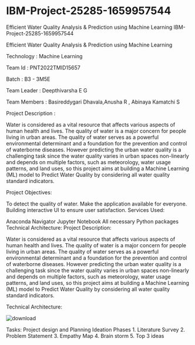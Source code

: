 # IBM-Project-25285-1659957544
Efficient Water Quality Analysis &amp; Prediction using Machine Learning
IBM-Project-25285-1659957544

Efficient Water Quality Analysis & Prediction using Machine Learning

Technology : Machine Learning

Team Id : PNT2022TMID15657

Batch : B3 - 3M5E

Team Leader : Deepthivarsha E G

Team Members : Basireddygari Dhavala,Anusha R , Abinaya Kamatchi S

Project Description :

Water is considered as a vital resource that affects various aspects of human health and lives. The quality of water is a major concern for people living in urban areas. The quality of water serves as a powerful environmental determinant and a foundation for the prevention and control of waterborne diseases. However predicting the urban water quality is a challenging task since the water quality varies in urban spaces non-linearly and depends on multiple factors, such as meteorology, water usage patterns, and land uses, so this project aims at building a Machine Learning (ML) model to Predict Water Quality by considering all water quality standard indicators.

Project Objectives:

To detect the quality of water.
Make the application available for everyone.
Building interactive UI to ensure user satisfaction.
Services Used:

Anaconda Navigator
Jupyter Notebook
All necessary Python packages
Technical Architecture:
Project Description:

Water is considered as a vital resource that affects various aspects of human health and lives. The quality of water is a major concern for people living in urban areas. The quality of water serves as a powerful environmental determinant and a foundation for the prevention and control of waterborne diseases. However predicting the urban water quality is a challenging task since the water quality varies in urban spaces non-linearly and depends on multiple factors, such as meteorology, water usage patterns, and land uses, so this project aims at building a Machine Learning (ML) model to Predict Water Quality by considering all water quality standard indicators.


Technical Architecture:




![download](https://user-images.githubusercontent.com/113917738/192080211-ef1a50da-3c16-4684-9e79-9e434f81e06d.png)



Tasks: Project design and Planning Ideation Phases 1. Literature Survey 2. Problem Statement 3. Empathy Map 4. Brain storm 5. Top 3 ideas
